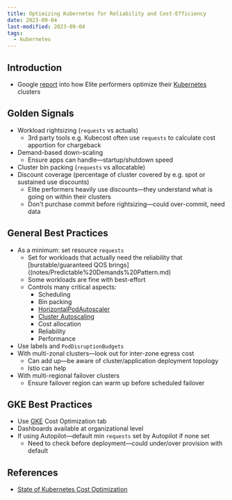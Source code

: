 ```yaml
---
title: Optimizing Kubernetes for Reliability and Cost-Efficiency
date: 2023-09-04
last-modified: 2023-09-04
tags:
  - kubernetes
---
```


## Introduction

- Google [report](https://services.google.com/fh/files/misc/state_of_kubernetes_cost_optimization.pdf) into how Elite performers optimize their [Kubernetes](notes/moc/Kubernetes.md) clusters

## Golden Signals

- Workload rightsizing (`requests` vs actuals)
	- 3rd party tools e.g. Kubecost often use `requests` to calculate cost apportion for chargeback
- Demand-based down-scaling
	- Ensure apps can handle—startup/shutdown speed
- Cluster bin packing (`requests` vs allocatable)
- Discount coverage (percentage of cluster covered by e.g. spot or sustained use discounts)
	- Elite performers heavily use discounts—they understand what is going on within their clusters
	- Don't purchase commit before rightsizing—could over-commit, need data

## General Best Practices

- As a minimum: set resource `requests`
	- Set for workloads that actually need the reliability that [burstable/guaranteed QOS brings]((notes/Predictable%20Demands%20Pattern.md)
	- Some workloads are fine with best-effort
	- Controls many critical aspects:
		- Scheduling
		- Bin packing
		- [HorizontalPodAutoscaler](notes/HorizontalPodAutoscaler.md)
		- [Cluster Autoscaling](notes/GKE%20Cluster%20Autoscaling.md)
		- Cost allocation
		- Reliability
		- Performance
- Use labels and `PodDisruptionBudgets`
- With multi-zonal clusters—look out for inter-zone egress cost
	- Can add up—be aware of cluster/application deployment topology
	- Istio can help
- With multi-regional failover clusters
	- Ensure failover region can warm up before scheduled failover

## GKE Best Practices

- Use [GKE](notes/GCP%20Kubernetes%20Engine%20(GKE).md) Cost Optimization tab
- Dashboards available at organizational level
- If using Autopilot—default min `requests` set by Autopilot if none set
	- Need to check before deployment—could under/over provision with default

## References

- [State of Kubernetes Cost Optimization](https://services.google.com/fh/files/misc/state_of_kubernetes_cost_optimization.pdf)